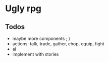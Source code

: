 # Ugly rpg

## Todos
* maybe more components ; )
* actions: talk, trade, gather, chop, equip, fight
* ai
* implement with stories